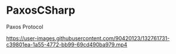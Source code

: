 # PaxosCSharp
Paxos Protocol

https://user-images.githubusercontent.com/90420123/132761731-c39801ea-1a55-4772-bb99-69cd490ba979.mp4



